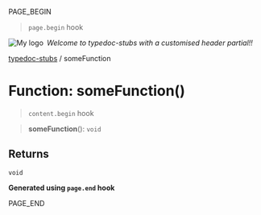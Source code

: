 PAGE_BEGIN
> `page.begin` hook

<div style="display:flex; align-items:center;">
  <img alt="My logo" src="https://placehold.co/100x50" style="margin-right: .5em;" />
  <em>Welcome to typedoc-stubs with a customised header partial!!</em>
</div>

[typedoc-stubs](../README.md) / someFunction

# Function: someFunction()

> `content.begin` hook

> **someFunction**(): `void`

## Returns

`void`

**Generated using `page.end` hook**

PAGE_END
